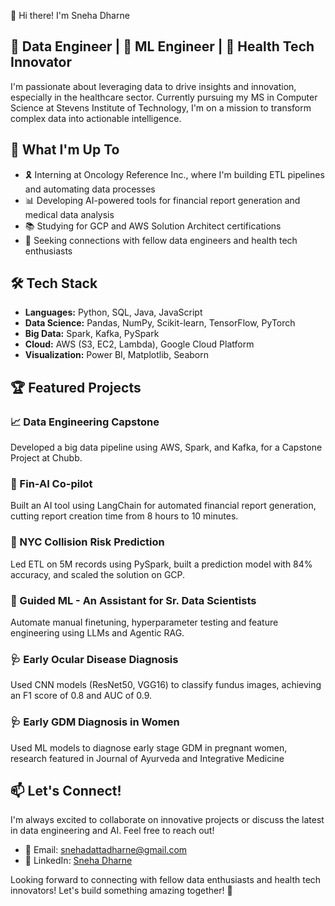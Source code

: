 👋 Hi there! I'm Sneha Dharne

## 🚀 Data Engineer | 🧠 ML Engineer | 🏥 Health Tech Innovator

I'm passionate about leveraging data to drive insights and innovation, especially in the healthcare sector. Currently pursuing my MS in Computer Science at Stevens Institute of Technology, I'm on a mission to transform complex data into actionable intelligence.

## 🔬 What I'm Up To

- 🎗️ Interning at Oncology Reference Inc., where I'm building ETL pipelines and automating data processes
- 📊 Developing AI-powered tools for financial report generation and medical data analysis
- 📚 Studying for GCP and AWS Solution Architect certifications
- 🤝 Seeking connections with fellow data engineers and health tech enthusiasts

## 🛠️ Tech Stack

- **Languages:** Python, SQL, Java, JavaScript
- **Data Science:** Pandas, NumPy, Scikit-learn, TensorFlow, PyTorch
- **Big Data:** Spark, Kafka, PySpark
- **Cloud:** AWS (S3, EC2, Lambda), Google Cloud Platform
- **Visualization:** Power BI, Matplotlib, Seaborn

## 🏆 Featured Projects

### 📈 Data Engineering Capstone
Developed a big data pipeline using AWS, Spark, and Kafka, for a Capstone Project at Chubb. 

### 🤖 Fin-AI Co-pilot
Built an AI tool using LangChain for automated financial report generation, cutting report creation time from 8 hours to 10 minutes.

### 🚗 NYC Collision Risk Prediction
Led ETL on 5M records using PySpark, built a prediction model with 84% accuracy, and scaled the solution on GCP.

### 🤖 Guided ML - An Assistant for Sr. Data Scientists
Automate manual finetuning, hyperparameter testing and feature engineering using LLMs and Agentic RAG. 

### 🩺 Early Ocular Disease Diagnosis
Used CNN models (ResNet50, VGG16) to classify fundus images, achieving an F1 score of 0.8 and AUC of 0.9.

### 🩺 Early GDM Diagnosis in Women
Used ML models to diagnose early stage GDM in pregnant women, research featured in Journal of Ayurveda and Integrative Medicine

## 📫 Let's Connect!

I'm always excited to collaborate on innovative projects or discuss the latest in data engineering and AI. Feel free to reach out!

- 📧 Email: snehadattadharne@gmail.com
- 🔗 LinkedIn: [Sneha Dharne](https://www.linkedin.com/in/sneha-dharne)

Looking forward to connecting with fellow data enthusiasts and health tech innovators! Let's build something amazing together! 🚀
